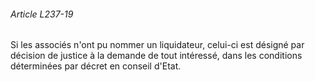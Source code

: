 ###### Article L237-19

Si les associés n'ont pu nommer un liquidateur, celui-ci est désigné par décision de justice à la demande de tout intéressé, dans les conditions déterminées par décret en conseil d'Etat.

